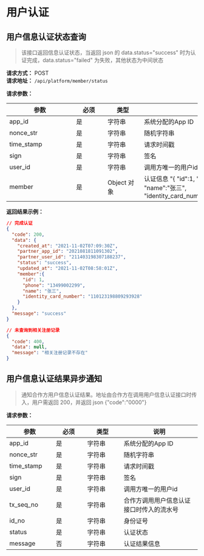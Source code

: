 # 用户认证

## 用户信息认证状态查询

> 该接口返回信息认证状态，当返回 json 的 data.status="success" 时为认证完成，data.status="failed" 为失败，其他状态为中间状态

**请求方式：** POST <br>
**请求地址：** `/api/platform/member/status`<br>
<!-- 
**请求参数:**

``` json
{
  "app_id": "1234567890",
  "nonce_str": "WS4CUJC3FXQEHDNA",
  "time_stamp": "1563160034",
  "sign": "b8923de02a03d4391061f084038dc09aec550d25",
  "user_id": "211403198307188237",
  "merber": { "id":1, "phone":"13499002299", "name":"张三", "identity_card_number":"110123198809293928"}
}
``` -->

**请求参数：**

| 参数 <div style="width: 120pt"></div> | 必须 <div style="width: 50pt"></div> | 类型 <div style="width: 60pt"></div> | 说明 |
| --- | --- | --- | --- |
| app_id | 是 | 字符串 | 系统分配的App ID |
| nonce_str | 是 | 字符串 | 随机字符串 |
| time_stamp | 是 | 字符串 | 请求时间戳 |
| sign | 是 | 字符串 | 签名 |
| user_id | 是 | 字符串 | 调用方唯一的用户id |
| member  | 是 | Object 对象	| 认证信息 "{ "id":1, "phone":"13499002299", "name":"张三", "identity_card_number":"110123198809293928"}" |


**返回结果示例：**

``` json
// 完成认证
{
  "code": 200,
  "data": {
    "created_at": "2021-11-02T07:09:30Z",
    "partner_app_id": "2021081811091302",
    "partner_user_id": "211403198307188237",
    "status": "success",
    "updated_at": "2021-11-02T08:58:01Z",
    "member":{
      "id": 1,
      "phone": "13499002299",
      "name": "张三",
      "identity_card_number": "110123198809293928"
    }
  },
  "message": "success"
}

// 未查询到相关注册记录
{
  "code": 400,
  "data": null,
  "message": "相关注册记录不存在"
}
```

## 用户信息认证结果异步通知
> 通知合作方用户信息认证结果。地址由合作方在调用用户信息认证接口时传入，用户需返回 200，并返回 json {"code":"0000"}
<!-- 
**请求参数：**

```json
{
  "app_id": "2021081811091302",
  "code": "0000",
  "nonce_str": "EvIpLbqhDtWpMwnl",
  "sign": "6cfef4614312f7a1fee226a448a4ed1e5546855e",
  "status": "FAILED",
  "message": "实名认证失败",
  "time_stamp": "1635843481",
  "tx_seq_no": "211403198307188238",
  "user_id": "211403198307188237",
  "id_no": "114031983071882329"
}
```  -->
**请求参数：**

| 参数 <div style="width: 80pt"></div> | 必须 <div style="width: 50pt"></div> | 类型 <div style="width: 60pt"></div> | 说明 |
| --- | --- | --- | --- |
| app_id | 是 | 字符串 | 系统分配的App ID |
| nonce_str | 是 | 字符串 | 随机字符串 |
| time_stamp | 是 | 字符串 | 请求时间戳 |
| sign | 是 | 字符串 | 签名 |
| user_id | 是 | 字符串 | 调用方唯一的用户id |
| tx_seq_no | 是 | 字符串 | 合作方调用用户信息认证接口时传入的流水号 |
| id_no | 是 | 字符串 | 身份证号 |
| status | 是 | 字符串 | 认证状态 | 
| message | 否 | 字符串 | 认证结果信息 | 